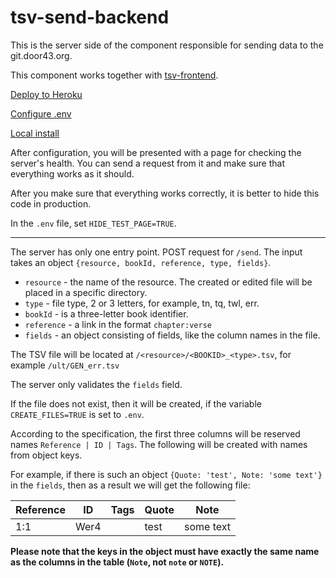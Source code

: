 # tsv-send-backend

This is the server side of the component responsible for sending data to the git.door43.org.

This component works together with [tsv-frontend](https://github.com/texttree/tsv-frontend).

[Deploy to Heroku](./Heroku.md)

[Configure .env](./Dotenv.md)

[Local install](./Local.md)

After configuration, you will be presented with a page for checking the server's health.
You can send a request from it and make sure that everything works as it should.

After you make sure that everything works correctly, it is better to hide this code in production.

In the `.env` file, set `HIDE_TEST_PAGE=TRUE`.

---
The server has only one entry point. POST request for `/send`.
The input takes an object `{resource, bookId, reference, type, fields}`.
 - `resource` - the name of the resource. The created or edited file will be placed in a specific directory.
  - `type` - file type, 2 or 3 letters, for example, tn, tq, twl, err.
 - `bookId` - is a three-letter book identifier.
 - `reference` - a link in the format `chapter:verse`
 - `fields` - an object consisting of fields, like the column names in the file.

The TSV file will be located at `/<resource>/<BOOKID>_<type>.tsv`, for example `/ult/GEN_err.tsv`

The server only validates the `fields` field.

If the file does not exist, then it will be created, if the variable `CREATE_FILES=TRUE` is set to `.env`.

According to the specification, the first three columns will be reserved names `Reference | ID | Tags`. The following will be created with names from object keys.

For example, if there is such an object `{Quote: 'test', Note: 'some text'}` in the `fields`, then as a result we will get the following file:

Reference | ID   | Tags | Quote | Note
--------- | --   | ---- | ----- | ----
1:1       | Wer4 |      | test  | some text

**Please note that the keys in the object must have exactly the same name as the columns in the table (`Note`, not `note` or `NOTE`).**
